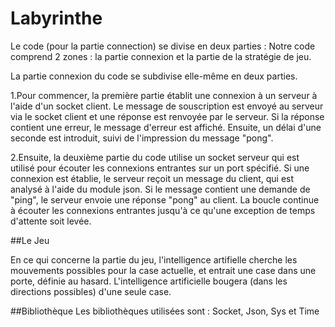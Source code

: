 # Labyrinthe

Le code (pour la partie connection) se divise en deux parties :
Notre code comprend 2 zones : la partie connexion et la partie de la stratégie de jeu.

La partie connexion du code se subdivise elle-même en deux parties.

1.Pour commencer, la première partie établit une connexion à un serveur à l'aide d'un socket client. Le message de souscription est envoyé au serveur via le socket client et une réponse est renvoyée par le serveur. Si la réponse contient une erreur, le message d'erreur est affiché. Ensuite, un délai d'une seconde est introduit, suivi de l'impression du message "pong".

2.Ensuite, la deuxième partie du code utilise un socket serveur qui est utilisé pour écouter les connexions entrantes sur un port spécifié. Si une connexion est établie, le serveur reçoit un message du client, qui est analysé à l'aide du module json. Si le message contient une demande de "ping", le serveur envoie une réponse "pong" au client. La boucle continue à écouter les connexions entrantes jusqu'à ce qu'une exception de temps d'attente soit levée.

##Le Jeu

En ce qui concerne la partie du jeu, l'intelligence artifielle cherche les mouvements possibles pour la case actuelle, et entrait une case dans une porte, définie au hasard. L'intelligence artificielle bougera (dans les directions possibles) d'une seule case.


##Bibliothèque 
Les bibliothèques utilisées sont : Socket, Json, Sys et Time
